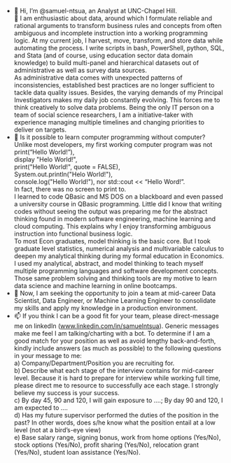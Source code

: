 - 👋 Hi, I’m @samuel-ntsua, an Analyst at UNC-Chapel Hill.<br>
👀 I am enthusiastic about data, around which I formulate reliable and rational arguments to transform business rules and concepts from often ambiguous and incomplete instruction into a working programming logic. At my current job, I harvest, move, transform, and store data while automating the process. I write scripts in bash, PowerShell, python, SQL, and Stata (and of course, using education sector data domain knowledge) to build multi-panel and hierarchical datasets out of administrative as well as survey data sources.<br>
As administrative data comes with unexpected patterns of inconsistencies, established best practices are no longer sufficient to tackle data quality issues. Besides, the varying demands of my Principal Investigators makes my daily job constantly evolving. This forces me to think creatively to solve data problems. Being the only IT person on a team of social science researchers, I am a initiative-taker with experience managing multiple timelines and changing priorities to deliver on targets.<br>
- 🌱 Is it possible to learn computer programming without computer? Unlike most developers, my first working computer program was not<br> print(“Hello World!”),<br> display "Helo World!",<br> print("Hello World!", quote = FALSE),<br> System.out.println("Helo World!"),<br> console.log("Hello World!"), nor std::cout << “Hello Word!”.<br> In fact, there was no screen to print to.<br>I learned to code QBasic and MS DOS on a blackboard and even passed a university course in QBasic programming. Little did I know that writing codes without seeing the output was preparing me for the abstract thinking found in modern software engineering, machine learning and cloud computing. This explains why I enjoy transforming ambiguous instruction into functional business logic.<br>
To most Econ graduates, model thinking is the basic core. But I took graduate level statistics, numerical analysis and multivariable calculus to deepen my analytical thinking during my formal education in Economics. I used my analytical, abstract, and model thinking to teach myself multiple programming languages and software development concepts. Those same problem solving and thinking tools are my motive to learn data science and machine learning in online bootcamps.<br>
- 💞️ Now, I am seeking the opportunity to join a team at mid-career Data Scientist, Data Engineer, or Machine Learning Engineer to consolidate my skills and apply my knowledge in a production environment.<br>
- 📫 If you think I can be a good fit for your team, please direct-message me on linkedIn (www.linkedin.com/in/samuelntsua). Generic messages make me feel I am talking/charting with a bot. To determine if I am a good match for your position as well as avoid lengthy back-and-forth, kindly include answers (as much as possible) to the following questions in your message to me:<br>
	a) Company/Department/Position you are recruiting for.<br>
	b) Describe what each stage of the interview contains for mid-career level. Because it is hard to prepare for interview while working full time, please direct me to resource to successfully ace each stage. I strongly believe my success is your success.<br>
	c) By day 45, 90 and 120, I will gain exposure to ….; By day 90 and 120, I am expected to ….<br>
	d) Has my future supervisor performed the duties of the position in the past? In other words, does s/he know what the position entail at a low level (not at a bird’s-eye view)<br>
	e) Base salary range, signing bonus, work from home options (Yes/No), stock options (Yes/No), profit sharing (Yes/No), relocation grant (Yes/No), student loan assistance (Yes/No).<br>
